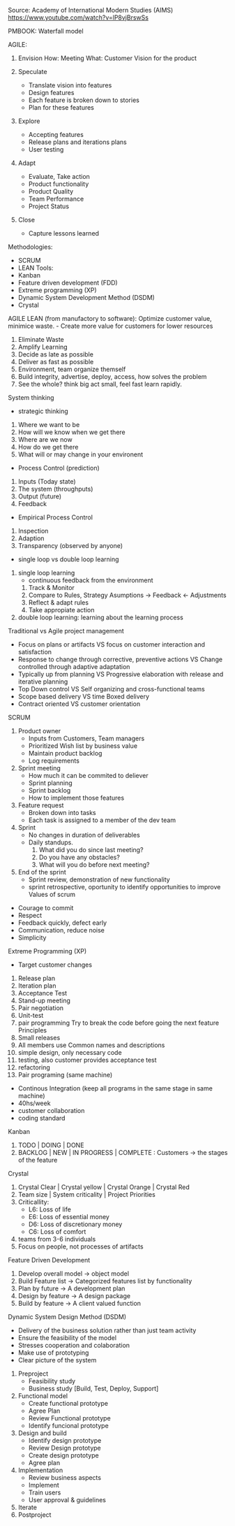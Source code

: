 Source:
    Academy of International Modern Studies (AIMS)
    https://www.youtube.com/watch?v=lP8vjBrswSs
    
    

PMBOOK:
  Waterfall model
  
AGILE:
1. Envision
    How: Meeting
    What: Customer Vision for the product
    
2. Speculate
    - Translate vision into features
    - Design features
    - Each feature is broken down to stories
    - Plan for these features
3. Explore
    - Accepting features
    - Release plans and iterations plans
    - User testing
4. Adapt
    - Evaluate, Take action
    - Product functionality
    - Product Quality
    - Team Performance
    - Project Status
5. Close
    - Capture lessons learned


Methodologies:
  - SCRUM
  - LEAN
Tools:
  - Kanban
  - Feature driven development (FDD)
  - Extreme programming (XP)
  - Dynamic System Development Method (DSDM)
  - Crystal


AGILE LEAN (from manufactory to software):
    Optimize customer value, minimice waste.
    - Create more value for customers for lower resources
1. Eliminate Waste
2. Amplify Learning
3. Decide as late as possible
4. Deliver as fast as possible
5. Environment, team organize themself
6. Build integrity, advertise, deploy, access, how solves the problem
7. See the whole? think big act small, feel fast learn rapidly.

System thinking
- strategic thinking
1. Where we want to be
2. How will we know when we get there
3. Where are we now
4. How do we get there
5. What will or may change in your environent
- Process Control (prediction)
1. Inputs (Today state)
2. The system (throughputs)
3. Output (future)
4. Feedback 
- Empirical Process Control
1. Inspection
2. Adaption
3. Transparency (observed by anyone)
- single loop vs double loop learning
1. single loop learning
    - continuous feedback from the environment
    1. Track & Monitor
    2. Compare to Rules, Strategy Asumptions
      -> Feedback
      <- Adjustments
    3. Reflect & adapt rules
    4. Take appropiate action
2. double loop learning: learning about the learning process


Traditional vs Agile project management
- Focus on plans or artifacts VS focus on customer interaction and satisfaction
- Response to change through corrective, preventive actions VS Change controlled through adaptive adaptation
- Typically up from planning VS Progressive elaboration with release and iterative planning
- Top Down control VS Self organizing and cross-functional teams
- Scope based delivery VS time Boxed delivery
- Contract oriented VS customer orientation

SCRUM
1. Product owner
    - Inputs from Customers, Team managers
    - Prioritized Wish list by business value
    - Maintain product backlog
    - Log requirements
2. Sprint meeting
    - How much it can be commited to deliever
    - Sprint planning
    - Sprint backlog
    - How to implement those features
3. Feature request
    - Broken down into tasks
    - Each task is assigned to a member of the dev team
4. Sprint
    - No changes in duration of deliverables
    - Daily standups. 
        1. What did you do since last meeting?
        2. Do you have any obstacles?
        3. What will you do before next meeting?
5. End of the sprint
    - Sprint review, demonstration of new functionality
    - sprint retrospective, oportunity to identify opportunities to improve
Values of scrum
- Courage to commit
- Respect
- Feedback quickly, defect early
- Communication, reduce noise
- Simplicity


Extreme Programming (XP)
  - Target customer changes
  1. Release plan
  2. Iteration plan
  3. Acceptance Test
  4. Stand-up meeting
  5. Pair negotiation
  6. Unit-test
  7. pair programming
  Try to break the code before going the next feature
  Principles
  1. Small releases
  2. All members use Common names and descriptions
  3. simple design, only necessary code
  4. testing, also customer provides acceptance test
  5. refactoring
  6. Pair programing (same machine)
  - Continous Integration (keep all programs in the same stage in same machine)
  - 40hs/week
  - customer collaboration
  - coding standard

Kanban
  1. TODO | DOING | DONE
  2. BACKLOG | NEW | IN PROGRESS | COMPLETE : Customers
      -> the stages of the feature
 
Crystal
  1. Crystal Clear | Crystal yellow | Crystal Orange | Crystal Red
  2. Team size | System criticality | Project Priorities
  3. Criticallity:
      - L6: Loss of life
      - E6: Loss of essential money
      - D6: Loss of discretionary money
      - C6: Loss of comfort
  4. teams from 3-6 individuals
  5. Focus on people, not processes of artifacts


Feature Driven Development
1. Develop overall model -> object model
2. Build Feature list -> Categorized features list by functionality
3. Plan by future -> A development plan
4. Design by feature -> A design package
5. Build by feature -> A client valued function

Dynamic System Design Method (DSDM)
- Delivery of the business solution rather than just team activity
- Ensure the feasibility of the model
- Stresses cooperation and colaboration
- Make use of prototyping
- Clear picture of the system
1. Preproject
    - Feasibility study
    - Business study
    [Build, Test, Deploy, Support]
2. Functional model
    - Create functional prototype
    - Agree Plan
    - Review Functional prototype
    - Identify funcional prototype
3. Design and build
    - Identify design prototype
    - Review Design prototype
    - Create design prototype
    - Agree plan
4. Implementation
    - Review business aspects
    - Implement
    - Train users
    - User approval & guidelines
6. Iterate
7. Postproject
